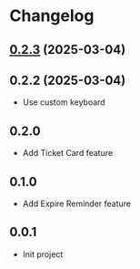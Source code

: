 # Changelog

## [0.2.3](https://gitee.com/moujitx/my-app/compare/v0.2.2...v0.2.3) (2025-03-04)

## 0.2.2 (2025-03-04)
- Use custom keyboard

## 0.2.0
- Add Ticket Card feature

## 0.1.0
- Add Expire Reminder feature

## 0.0.1
- Init project